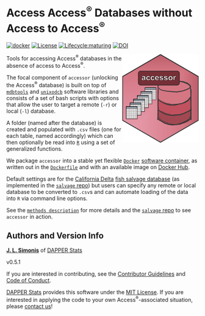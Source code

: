 # Access Access<sup>&reg;</sup> Databases without Access to Access<sup>&reg;</sup>

[![docker](https://github.com/dapperstats/accessor/actions/workflows/docker.yaml/badge.svg)](https://github.com/dapperstats/accessor/actions/workflows/docker.yaml)
[![License](https://img.shields.io/badge/license-MIT-blue.svg)](https://opensource.org/licenses/MIT)
[![Lifecycle:maturing](https://img.shields.io/badge/lifecycle-maturing-blue.svg)](https://www.tidyverse.org/lifecycle/#maturing)
[![DOI](https://zenodo.org/badge/DOI/10.5281/zenodo.3611911.svg)](https://doi.org/10.5281/zenodo.3611911)

<img src="imgs/logo.png" width="200px" align="right" alt="hexagon software logo, black border with pale bold light red background and general color schema, somewhat, but not exactly, matching that of Access. there is a database stack symbol on the right with shades of red and then a series of small gridded empty tables with white background and blue header background in the left middle. the word accessor is in a rounded rectangular box in the middle upper part of the logo. white text.">

Tools for accessing Access<sup>&reg;</sup> databases in the absence of access to Access<sup>&reg;</sup>.

The focal component of `accessor` (unlocking the Access<sup>&reg;</sup> database) is built on top of [`mdbtools`](http://mdbtools.sourceforge.net/) and [`unixodcb`](http://www.unixodbc.org/) software libraries and consists of a set of bash scripts with options that allow the user to target a remote (`-r`) or local (`-l`) database.

A folder (named after the database) is created and populated with `.csv` files (one for each table, named accordingly) which can then optionally be read into [`R`](https://www.r-project.org/) using a set of generalized functions. 

We package `accessor` into a stable yet flexible [`Docker`](https://www.docker.com) [software container](https://www.docker.com/resources/what-container), as written out in the [`Dockerfile`](https://github.com/dapperstats/accessor/blob/main/Dockerfile) and with an available image on [Docker Hub](https://hub.docker.com/r/dapperstats/accessor). 

Default settings are for the [California Delta](https://en.wikipedia.org/wiki/Sacramento%E2%80%93San_Joaquin_River_Delta) [fish salvage database](https://wildlife.ca.gov/Conservation/Delta/Salvage-Monitoring) (as implemented in the [`salvage` repo](https://github.com/dapperstats/salvage/)) but users can specify any remote or local database to be converted to `.csv`s and can automate loading of the data into `R` via command line options. 

See the [`methods description`](https://github.com/dapperstats/accessor/blob/main/documents/methods.md) for more details and the [`salvage` repo](https://github.com/dapperstats/salvage/) to see `accessor` in action.

## Authors and Version Info

[**J. L. Simonis**](https://orcid.org/0000-0001-9798-0460) of [DAPPER Stats](https://www.dapperstats.com)

v0.5.1

If you are interested in contributing, see the [Contributor Guidelines](https://github.com/dapperstats/salvage/blob/main/CONTRIBUTING.md) and [Code of Conduct](https://github.com/dapperstats/salvage/blob/main/CODE_OF_CONDUCT.md).

[DAPPER Stats](https://www.dapperstats.com) provides this software under the [MIT License](https://opensource.org/licenses/MIT). If you are interested in applying the code to your own Access<sup>&reg;</sup>-associated situation, please [contact us](https://www.dapperstats.com/contact/)!
